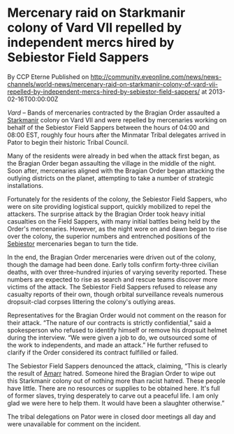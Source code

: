 # Mercenary raid on Starkmanir colony of Vard VII repelled by independent mercs hired by Sebiestor Field Sappers
By CCP Eterne
Published on http://community.eveonline.com/news/news-channels/world-news/mercenary-raid-on-starkmanir-colony-of-vard-vii-repelled-by-independent-mercs-hired-by-sebiestor-field-sappers/ at 2013-02-16T00:00:00Z

_Vard –_ Bands of mercenaries contracted by the Bragian Order assaulted a [Starkmanir](http://wiki.eveonline.com/en/wiki/Starkmanir) colony on Vard VII and were repelled by mercenaries working on behalf of the Sebiestor Field Sappers between the hours of 04:00 and 08:00 EST, roughly four hours after the Minmatar Tribal delegates arrived in Pator to begin their historic Tribal Council.

Many of the residents were already in bed when the attack first began, as the Bragian Order began assaulting the village in the middle of the night. Soon after, mercenaries aligned with the Bragian Order began attacking the outlying districts on the planet, attempting to take a number of strategic installations.

Fortunately for the residents of the colony, the Sebiestor Field Sappers, who were on site providing logistical support, quickly mobilized to repel the attackers. The surprise attack by the Bragian Order took heavy initial casualties on the Field Sappers, with many initial battles being held by the Order's mercenaries. However, as the night wore on and dawn began to rise over the colony, the superior numbers and entrenched positions of the [Sebiestor](http://wiki.eveonline.com/en/wiki/Sebiestor) mercenaries began to turn the tide.

In the end, the Bragian Order mercenaries were driven out of the colony, though the damage had been done. Early tolls confirm forty-three civilian deaths, with over three-hundred injuries of varying severity reported. These numbers are expected to rise as search and rescue teams discover more victims of the attack. The Sebiestor Field Sappers refused to release any casualty reports of their own, though orbital surveillance reveals numerous dropsuit-clad corpses littering the colony's outlying areas.

Representatives for the Bragian Order would not comment on the reason for their attack. “The nature of our contracts is strictly confidential,” said a spokesperson who refused to identify himself or remove his dropsuit helmet during the interview. “We were given a job to do, we outsourced some of the work to independents, and made an attack.” He further refused to clarify if the Order considered its contract fulfilled or failed.

The Sebiestor Field Sappers denounced the attack, claiming, “This is clearly the result of [Amarr](http://wiki.eveonline.com/en/wiki/Amarr) hatred. Someone hired the Bragian Order to wipe out this Starkmanir colony out of nothing more than racist hatred. These people have little. There are no resources or supplies to be obtained here. It's full of former slaves, trying desperately to carve out a peaceful life. I am only glad we were here to help them. It would have been a slaughter otherwise.”

The tribal delegations on Pator were in closed door meetings all day and were unavailable for comment on the incident.

